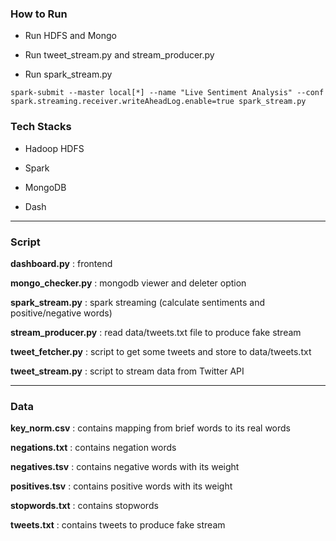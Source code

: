 ### How to Run
- Run HDFS and Mongo

- Run tweet_stream.py and stream_producer.py

- Run spark_stream.py

```spark-submit --master local[*] --name "Live Sentiment Analysis" --conf spark.streaming.receiver.writeAheadLog.enable=true spark_stream.py```

### Tech Stacks

- Hadoop HDFS

- Spark

- MongoDB

- Dash
---
### Script
**dashboard.py**        : frontend

**mongo_checker.py**    : mongodb viewer and deleter option

**spark_stream.py**     : spark streaming (calculate sentiments and positive/negative words)

**stream_producer.py**  : read data/tweets.txt file to produce fake stream

**tweet_fetcher.py**    : script to get some tweets and store to data/tweets.txt

**tweet_stream.py**     : script to stream data from Twitter API

---
### Data
**key_norm.csv**        : contains mapping from brief words to its real words

**negations.txt**       : contains negation words

**negatives.tsv**       : contains negative words with its weight

**positives.tsv**       : contains positive words with its weight

**stopwords.txt**       : contains stopwords

**tweets.txt**          : contains tweets to produce fake stream
